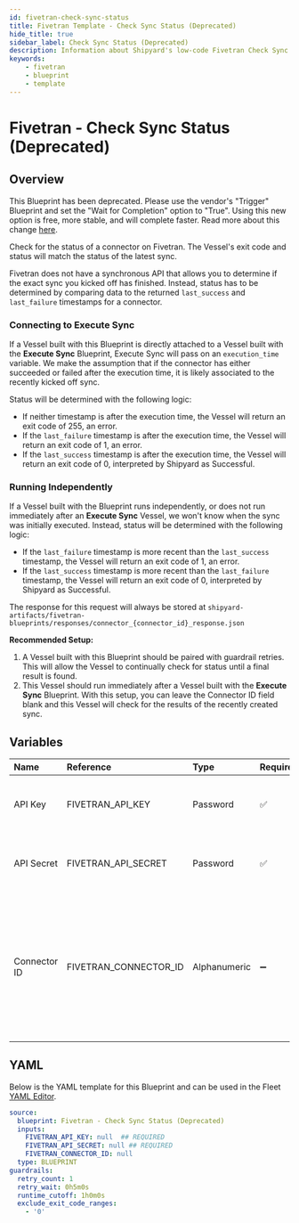 ```yaml
---
id: fivetran-check-sync-status
title: Fivetran Template - Check Sync Status (Deprecated)
hide_title: true
sidebar_label: Check Sync Status (Deprecated)
description: Information about Shipyard's low-code Fivetran Check Sync Status (Deprecated) blueprint. Check the status of a specific Fivetran connector run and return with the final status. 
keywords:
    - fivetran
    - blueprint
    - template
---
```


# Fivetran - Check Sync Status (Deprecated)

## Overview
This Blueprint has been deprecated. Please use the vendor's "Trigger" Blueprint and set the "Wait for Completion" option to "True". Using this new option is free, more stable, and will complete faster. Read more about this change [here](https://www.shipyardapp.com/blog/orchestrate-data-tools-free).

Check for the status of a connector on Fivetran. The Vessel's exit code and status will match the status of the latest sync.

Fivetran does not have a synchronous API that allows you to determine if the exact sync you kicked off has finished. Instead, status has to be determined by comparing data to the returned `last_success` and `last_failure` timestamps for a connector. 

### Connecting to Execute Sync
If a Vessel built with this Blueprint is directly attached to a Vessel built with the **Execute Sync** Blueprint, Execute Sync will pass on an `execution_time` variable. We make the assumption that if the connector has either succeeded or failed after the execution time, it is likely associated to the recently kicked off sync. 

Status will be determined with the following logic:

- If neither timestamp is after the execution time, the Vessel will return an exit code of 255, an error.
- If the `last_failure` timestamp is after the execution time, the Vessel will return an exit code of 1, an error.
- If the `last_success` timestamp is after the execution time, the Vessel will return an exit code of 0, interpreted by Shipyard as Successful.

### Running Independently
If a Vessel built with the Blueprint runs independently, or does not run immediately after an **Execute Sync** Vessel, we won't know when the sync was initially executed. Instead, status will be determined with the following logic:

- If the `last_failure` timestamp is more recent than the `last_success` timestamp, the Vessel will return an exit code of 1, an error.
- If the `last_success` timestamp is more recent than the `last_failure` timestamp, the Vessel will return an exit code of 0, interpreted by Shipyard as Successful. 

The response for this request will always be stored at `shipyard-artifacts/fivetran-blueprints/responses/connector_{connector_id}_response.json`

**Recommended Setup:**

1. A Vessel built with this Blueprint should be paired with guardrail retries. This will allow the Vessel to continually check for status until a final result is found.
2. This Vessel should run immediately after a Vessel built with the **Execute Sync** Blueprint. With this setup, you can leave the Connector ID field blank and this Vessel will check for the results of the recently created sync.

## Variables

| Name | Reference | Type | Required | Default | Options | Description |
|:-----|:----------|:-----|:---------|:--------|:--------|:------------|
| API Key | FIVETRAN_API_KEY  | Password |:white_check_mark: | - | - | Your account's unique API Key for Fivetran. |
| API Secret | FIVETRAN_API_SECRET  | Password |:white_check_mark: | - | - | Your account's unique API Secret for Fivetran. |
| Connector ID | FIVETRAN_CONNECTOR_ID  | Alphanumeric |:heavy_minus_sign: | - | - | The unique ID associated with a connector. This should be left blank if connected to an Execute Sync Blueprint. |


## YAML
Below is the YAML template for this Blueprint and can be used in the Fleet [YAML Editor](../../reference/fleets/yaml-editor.md).
```yaml
source:
  blueprint: Fivetran - Check Sync Status (Deprecated)
  inputs:
    FIVETRAN_API_KEY: null  ## REQUIRED
    FIVETRAN_API_SECRET: null ## REQUIRED
    FIVETRAN_CONNECTOR_ID: null
  type: BLUEPRINT
guardrails:
  retry_count: 1
  retry_wait: 0h5m0s
  runtime_cutoff: 1h0m0s
  exclude_exit_code_ranges:
    - '0'

```

